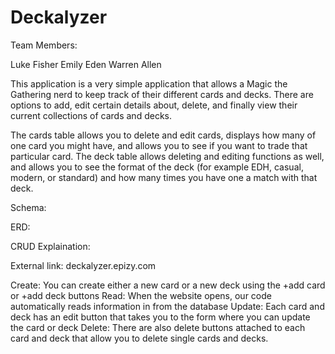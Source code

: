 # Deckalyzer

Team Members:

Luke Fisher
Emily Eden
Warren Allen

This application is a very simple application that allows a Magic the Gathering nerd to keep track of their different cards and decks. There are options to add, edit certain details about, delete, and finally view their current collections of cards and decks. 

The cards table allows you to delete and edit cards, displays how many of one card you might have, and allows you to see if you want to trade that particular card. The deck table allows deleting and editing functions as well, and allows you to see the format of the deck (for example EDH, casual, modern, or standard) and how many times you have one a match with that deck.

Schema: 

ERD:

CRUD Explaination:

External link: deckalyzer.epizy.com

Create: You can create either a new card or a new deck using the +add card or +add deck buttons
Read: When the website opens, our code automatically reads information in from the database
Update: Each card and deck has an edit button that takes you to the form where you can update the card or deck
Delete: There are also delete buttons attached to each card and deck that allow you to delete single cards and decks.

